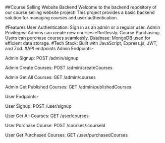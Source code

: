##Course Selling Website Backend
Welcome to the backend repository of our course selling website project! This project provides a basic backend solution for managing courses and user authentication.

#Features
User Authentication: Sign in as an admin or a regular user.
Admin Privileges: Admins can create new courses effortlessly.
Course Purchasing: Users can purchase courses seamlessly.
Database: MongoDB used for efficient data storage.
#Tech Stack: 
Built with JavaScript, Express.js, JWT, and Zod.
#API endpoints
Admin Endpoints-

Admin Signup: POST /admin/signup

Admin Create Courses: POST /admin/createCourses

Admin Get All Courses: GET /admin/courses

Admin Get Published Courses: GET /admin/publishedCourses

User Endpoints-

User Signup: POST /user/signup

User Get All Courses: GET /user/courses

User Purchase Course: POST /courses/:courseId

User Get Purchased Courses: GET /user/purchasedCourses
